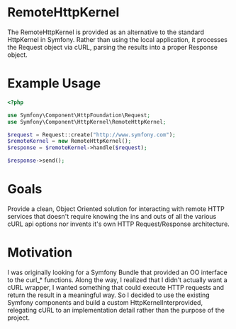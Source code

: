 # RemoteHttpKernel
The RemoteHttpKernel is provided as an alternative to the standard HttpKernel in Symfony.  Rather than using the
local application, it processes the Request object via cURL, parsing the results into a proper Response object.

# Example Usage

```php
<?php

use Symfony\Component\HttpFoundation\Request;
use Symfony\Component\HttpKernel\RemoteHttpKernel;

$request = Request::create("http://www.symfony.com");
$remoteKernel = new RemoteHttpKernel();
$response = $remoteKernel->handle($request);

$response->send();

```

# Goals
Provide a clean, Object Oriented solution for interacting with remote HTTP services that doesn't require
knowing the ins and outs of all the various cURL api options nor invents it's own HTTP Request/Response
architecture.

# Motivation
I was originally looking for a Symfony Bundle that provided an OO interface to the curl_* functions.  Along the 
way, I realized that I didn't actually want a cURL wrapper, I wanted something that could execute HTTP requests 
and return the result in a meaningful way.  So I decided to use the existing Symfony components and build a 
custom HttpKernelInterprovided, relegating cURL to an implementation detail rather than the purpose of the 
project.
